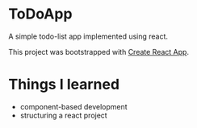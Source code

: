 # ToDoApp

A simple todo-list app implemented using react.

This project was bootstrapped with [Create React App](https://github.com/facebook/create-react-app).

# Things I learned
* component-based development
* structuring a react project

